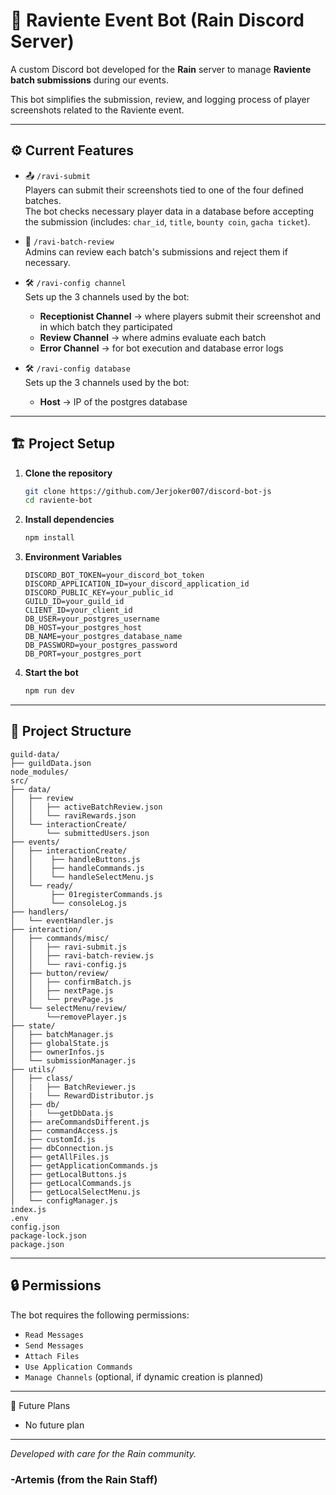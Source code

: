 # 🐍 Raviente Event Bot (Rain Discord Server)

A custom Discord bot developed for the **Rain** server to manage **Raviente batch submissions** during our events.

This bot simplifies the submission, review, and logging process of player screenshots related to the Raviente event.

---

## ⚙️ Current Features

- 📤 `/ravi-submit`  
  Players can submit their screenshots tied to one of the four defined batches.  
  The bot checks necessary player data in a database before accepting the submission (includes: `char_id`, `title`, `bounty coin`, `gacha ticket`).

- 🧾 `/ravi-batch-review`  
  Admins can review each batch's submissions and reject them if necessary.

- 🛠️ `/ravi-config channel`  
  Sets up the 3 channels used by the bot:
  - **Receptionist Channel** → where players submit their screenshot and in which batch they participated
  - **Review Channel** → where admins evaluate each batch
  - **Error Channel** → for bot execution and database error logs

- 🛠️ `/ravi-config database`  
  Sets up the 3 channels used by the bot:
  - **Host** → IP of the postgres database
 
---

## 🏗️ Project Setup

1. **Clone the repository**
   ```bash
   git clone https://github.com/Jerjoker007/discord-bot-js
   cd raviente-bot
2. **Install dependencies**
   ```bash
   npm install
3. **Environment Variables**
   ```env
   DISCORD_BOT_TOKEN=your_discord_bot_token
   DISCORD_APPLICATION_ID=your_discord_application_id
   DISCORD_PUBLIC_KEY=your_public_id
   GUILD_ID=your_guild_id
   CLIENT_ID=your_client_id
   DB_USER=your_postgres_username
   DB_HOST=your_postgres_host
   DB_NAME=your_postgres_database_name
   DB_PASSWORD=your_postgres_password
   DB_PORT=your_postgres_port
4. **Start the bot**
   ```bash
   npm run dev

---

## 📁 Project Structure

```file strucure
guild-data/
├── guildData.json
node_modules/
src/
├── data/
│   ├── review
│   │   ├── activeBatchReview.json
│   │   └── raviRewards.json
│   └── interactionCreate/
│       └── submittedUsers.json
├── events/
│   ├── interactionCreate/
│   │    ├── handleButtons.js
│   │    ├── handleCommands.js
│   │    └── handleSelectMenu.js
│   └── ready/
│        ├── 01registerCommands.js
│        └── consoleLog.js
├── handlers/
│   └── eventHandler.js
├── interaction/
│   ├── commands/misc/
│   │   ├── ravi-submit.js
│   │   ├── ravi-batch-review.js
│   │   └── ravi-config.js
│   ├── button/review/
│   │   ├── confirmBatch.js
│   │   ├── nextPage.js
│   │   └── prevPage.js
│   └── selectMenu/review/
│       └──removePlayer.js
├── state/
│   ├── batchManager.js
│   ├── globalState.js
│   ├── ownerInfos.js
│   └── submissionManager.js
├── utils/
│   ├── class/
│   |   ├── BatchReviewer.js
│   |   └── RewardDistributor.js
│   ├── db/
│   |   └──getDbData.js
│   ├── areCommandsDifferent.js
│   ├── commandAccess.js
│   ├── customId.js
│   ├── dbConnection.js
│   ├── getAllFiles.js
│   ├── getApplicationCommands.js
│   ├── getLocalButtons.js
│   ├── getLocalCommands.js
│   ├── getLocalSelectMenu.js
│   └── configManager.js
index.js
.env
config.json
package-lock.json
package.json
```

---

## 🔒 Permissions
The bot requires the following permissions:
- `Read Messages`
- `Send Messages`
- `Attach Files`
- `Use Application Commands`
- `Manage Channels` (optional, if dynamic creation is planned)

---

🧊 Future Plans
- No future plan

---

*Developed with care for the Rain community.*
### -Artemis (from the Rain Staff)
